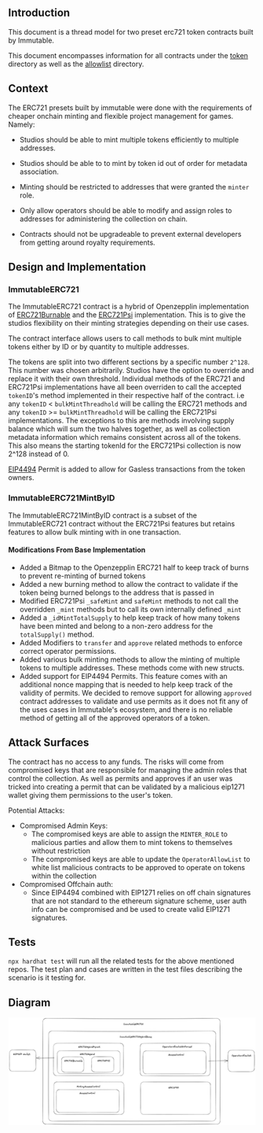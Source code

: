 ## Introduction
This document is a thread model for two preset erc721 token contracts built by Immutable.

This document encompasses information for all contracts under the [token](../contracts/token/) directory as well as the [allowlist](../contracts/allowlist/) directory. 

## Context

The ERC721 presets built by immutable were done with the requirements of cheaper onchain minting and flexible project management for games. Namely:

- Studios should be able to mint multiple tokens efficiently to multiple addresses.

- Studios should be able to to mint by token id out of order for metadata association.

- Minting should be restricted to addresses that were granted the `minter` role.

- Only allow operators should be able to modify and assign roles to addresses for administering the collection on chain.

- Contracts should not be upgradeable to prevent external developers from getting around royalty requirements.


## Design and Implementation

### ImmutableERC721

The ImmutableERC721 contract is a hybrid of Openzepplin implementation of [ERC721Burnable](https://github.com/OpenZeppelin/openzeppelin-contracts/blob/master/contracts/token/ERC721/extensions/ERC721Burnable.sol) and the [ERC721Psi](https://github.com/estarriolvetch/ERC721Psi/blob/main/contracts/ERC721Psi.sol) implementation. This is to give the studios flexibility on their minting strategies depending on their use cases. 

The contract interface allows users to call methods to bulk mint multiple tokens either by ID or by quantity to multiple addresses.

The tokens are split into two different sections by a specific number `2^128`. This number was chosen arbitrarily. Studios have the option to override and replace it with their own threshold. Individual methods of the ERC721 and ERC721Psi implementations have all been overriden to call the accepted `tokenID`'s method implemented in their respective half of the contract. i.e any `tokenID` < `bulkMintThreadhold` will be calling the ERC721 methods and any `tokenID` >= `bulkMintThreadhold` will be calling the ERC721Psi implementations. The exceptions to this are methods involving supply balance which will sum the two halves together, as well as collection metadata information which remains consistent across all of the tokens. This also means the starting tokenId for the ERC721Psi collection is now 2^128 instead of 0.

[EIP4494](https://eips.ethereum.org/EIPS/eip-4494) Permit is added to allow for Gasless transactions from the token owners.

### ImmutableERC721MintByID

The ImmutableERC721MintByID contract is a subset of the ImmutableERC721 contract without the ERC721Psi features but retains features to allow bulk minting with in one transaction.

#### Modifications From Base Implementation

- Added a Bitmap to the Openzepplin ERC721 half to keep track of burns to prevent re-minting of burned tokens
- Added a new burning method to allow the contract to validate if the token being burned belongs to the address that is passed in
- Modified ERC721Psi `_safeMint` and `safeMint` methods to not call the overridden `_mint` methods but to call its own internally defined `_mint`
- Added a `_idMintTotalSupply` to help keep track of how many tokens have been minted and belong to a non-zero address for the `totalSupply()` method.
- Added Modifiers to `transfer` and `approve` related methods to enforce correct operator permissions.
- Added various bulk minting methods to allow the minting of multiple tokens to multiple addresses. These methods come with new structs. 
- Added support for EIP4494 Permits. This feature comes with an additional nonce mapping that is needed to help keep track of the validity of permits. We decided to remove support for allowing `approved` contract addresses to validate and use permits as it does not fit any of the uses cases in Immutable's ecosystem, and there is no reliable method of getting all of the approved operators of a token. 


## Attack Surfaces

The contract has no access to any funds. The risks will come from compromised keys that are responsible for managing the admin roles that control the collection. As well as permits and approves if an user was tricked into creating a permit that can be validated by a malicious eip1271 wallet giving them permissions to the user's token. 

Potential Attacks:
- Compromised Admin Keys:
    - The compromised keys are able to assign the `MINTER_ROLE` to malicious parties and allow them to mint tokens to themselves without restriction
    - The compromised keys are able to update the `OperatorAllowList` to white list malicious contracts to be approved to operate on tokens within the collection
- Compromised Offchain auth:
    - Since EIP4494 combined with EIP1271 relies on off chain signatures that are not standard to the ethereum signature scheme, user auth info can be compromised and be used to create valid EIP1271 signatures.

## Tests
`npx hardhat test` will run all the related tests for the above mentioned repos. The test plan and cases are written in the test files describing the scenario is it testing for. 

## Diagram 
![](./immutableERC721.png)